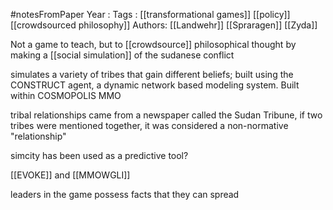 #notesFromPaper
Year   :
Tags   : [[transformational games]] [[policy]] [[crowdsourced philosophy]]
Authors: [[Landwehr]] [[Spraragen]] [[Zyda]]

Not a game to teach, but to [[crowdsource]] philosophical thought by making a [[social simulation]] of the sudanese conflict

simulates a variety of tribes that gain different beliefs; built using the CONSTRUCT agent, a dynamic network based modeling system. Built within COSMOPOLIS MMO

tribal relationships came from a newspaper called the Sudan Tribune, if two tribes were mentioned together, it was considered a non-normative "relationship"

simcity has been used as a predictive tool?

[[EVOKE]] and [[MMOWGLI]]

leaders in the game possess facts that they can spread
